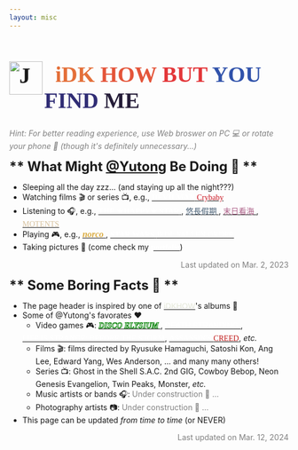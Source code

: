 ```yaml
---
layout: misc
---
```


<h1 style="font-family: JD LED5; font-size: 40px; text-align: left; align-items: center;"> <img align="left" src="https://i.pinimg.com/originals/9d/9b/d1/9d9bd13afce1a798d22ecfd9897730ed.gif" alt="Just a GIF. Trust me." height="60px" vertical-align="middle"> &nbsp;
<span style="color: #E4703A">iDK</span> <span style="color: #E4553A">HOW</span> <span style="color: #E33639">BUT</span> <span style="color: #3153AB">YOU</span> <span style="color: #302D75">FIND</span> <span style="color: #261E39">ME</span> </h1>

<!-- ------- -->

<p style="color: grey; font-style: italic">
Hint: For better reading experience, use Web broswer on PC 💻 or rotate your phone 📱 (though it's definitely unnecessary...)
</p>

<!-- ------- -->

<span style="font-size:24px; font-weight: bold">**
What Might [@Yutong](/) Be Doing 🤔
**</span>

* Sleeping all the day zzz... (and staying up all the night???)
* Watching films 🎬 or series 📺, e.g.,
[<span style="color: white; font-family: Copperplate;"> **DEVILMAN** </span> <span style="font-family: Apple Chancery; color: #CA1420"> Crybaby </span>](https://devilman-crybaby.com/)
* Listening to 🎧, e.g.,
[<span style="color: white; font-family: Noto;"> **THE ★HAPPY★ STAR** </span>](https://music.apple.com/us/album/the-happy-star/1654831374), 
[<span style="color: #485F75; font-family:Times New Roman;"> 悠長假期 </span>](https://music.apple.com/us/album/%E6%82%A0%E9%95%B7%E5%81%87%E6%9C%9F/1598890252), 
[<span style="color: #AD6088;"> 末日看海 </span>](https://music.apple.com/us/album/%E6%9C%AB%E6%97%A5%E7%9C%8B%E6%B5%B7-single/1653929365), 
[<span style="color: #D6C09C; font-family:Arial MT Std;"> MOTENTS </span>](https://music.apple.com/us/album/moments/1480042855)
* Playing 🎮, e.g., 
[<span style="color: #DAAC42; font-family: Arial Rounded MT Bold; font-size: 16px"> ***norco*** </span>](http://norcogame.com/), 
[<span style="color: white;"> <span style="font-family: SF Distant Galaxy;"> **STAR WARS** </span> <span style="font-family: Times New Roman, narrow;"> JEDI: FALLEN ORDER </span> </span>](https://www.ea.com/games/starwars/jedi/jedi-fallen-order)
* Taking pictures 📸 (come check my [<span style="color: white"><span style="font-family: Apple Chancery">**portfolio**</span></span>](https://umbicico.myportfolio.com/))
<!-- * Taking pictures 📸 (come check this [<span style="color: white"><i class="fab fa-instagram"></i> <span style="font-family: Apple Chancery">**Instagram**</span> </span>](https://www.instagram.com/umbucico) account) -->

<p style="color: grey; font-style: normal; text-align: right" >
Last updated on Mar. 2, 2023 </p>

<span style="font-size:24px; font-weight: bold">**
Some Boring Facts 🥱
**</span>

* The page header is inspired by one of [<span style="color: #E5E8D9; font-family: Arial Black, sans-serif">iDKHOW</span>](https://music.apple.com/us/album/1981-extended-play-ep/1441477155)'s albums 🌟
* Some of @Yutong's favorates ❤️
    * Video games 🎮: 
    [<span style="color: white; font-family: Arial CE; -webkit-text-stroke: 1px green"> ***DISCO ELYSIUM*** </span>](https://discoelysium.com/), 
    [<span style="color: white; font-family: Gill Sans, sans-serif; font-stretch: expanded"> DEATH STRANDING </span>](https://deathstrandingpc.505games.com/), 
    <!-- Paper Mario: The Origami King, 
    Remedy games,  -->
    [<span style="font-family: Chalkduster, fantasy; color: white;"> LIFE IS <i class="fa fa-peace" style="color: #C130B1;"></i> STRANGE: BEFORE THE STORM</span>](https://www.square-enix-games.com/en_US/games/life-is-strange-before-the-storm), 
    [<span style="font-family: Times New Roman; color: white;"> ASSASSIN'S <span style="color: #BF1716">CREED</span></span>](https://www.ubisoft.com/en-us/game/assassins-creed), *etc.*
    * Films 🎬: films directed by Ryusuke Hamaguchi, Satoshi Kon, Ang Lee, Edward Yang, Wes Anderson, ... and many many others!
    * Series 📺: Ghost in the Shell S.A.C. 2nd GIG, Cowboy Bebop, Neon Genesis Evangelion, Twin Peaks, Monster, *etc.*
    * Music artists or bands 🎧: <span style="color: grey">Under construction 🚧 ...</span>
    * Photography artists 📷: <span style="color: grey">Under construction 🚧 ...</span>
* This page can be updated *from time to time* (or NEVER) 

<!-- <span style="color: grey">Under construction 🚧 ...</span> -->

<p style="color: grey; font-style: normal; text-align: right" >
Last updated on Mar. 12, 2024 <br>

<!-- ------- -->

<!-- LikeBtn.com BEGIN -->
<span class="likebtn-wrapper" data-theme="slideshare" data-identifier="like_btn" data-dislike_enabled="false" data-counter_frmt="comma" data-share_size="small"></span>

<script>
    (function(d,e,s){if(d.getElementById("likebtn_wjs"))return;a=d.createElement(e);m=d.getElementsByTagName(e)[0];a.async=1;a.id="likebtn_wjs";a.src=s;m.parentNode.insertBefore(a, m)})(document,"script","//w.likebtn.com/js/w/widget.js");
</script>
<!-- LikeBtn.com END -->
</p>
